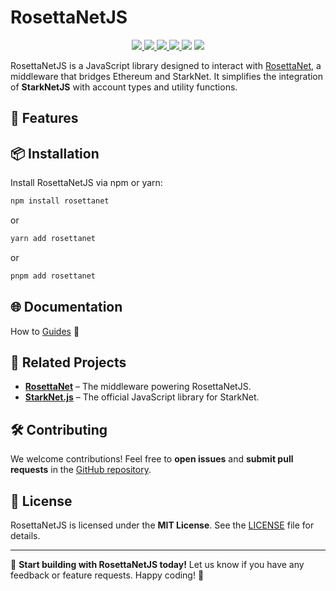 # RosettaNetJS

<!-- primary badges -->
<p align="center">
  <a href="https://www.npmjs.com/package/rosettanet">
    <img src='https://img.shields.io/npm/v/rosettanet?style=for-the-badge' />
  </a>
  <a href="https://www.npmjs.com/package/rosettanet">
    <img src='https://img.shields.io/npm/d18m/rosettanet.svg?color=blueviolet&style=for-the-badge' />
  </a>
  <a href="https://github.com/Digine-Labs/rosettanetjs/blob/main/LICENSE">
    <img src="https://img.shields.io/badge/license-MIT-black?style=for-the-badge">
  </a>
  <a href="https://github.com/Digine-Labs/rosettanetjs/stargazers">
    <img src='https://img.shields.io/github/stars/Digine-Labs/rosettanetjs?color=yellow&style=for-the-badge' />
  </a>
  <img src="https://img.shields.io/badge/powered_by-Digine_Labs-navy?style=for-the-badge&labelColor=%23231F20&color=%234D2DB4">
  <a href="https://x.com/rosettanetstark">
    <img src="https://img.shields.io/badge/follow_us-Twitter-blue?style=for-the-badge">
  </a>
</p>

RosettaNetJS is a JavaScript library designed to interact with [RosettaNet](https://github.com/Digine-Labs/rosettanet), a middleware that bridges Ethereum and StarkNet. It simplifies the integration of **StarkNetJS** with account types and utility functions.

## 🚀 Features

## 📦 Installation

Install RosettaNetJS via npm or yarn:

```sh
npm install rosettanet
```

or

```sh
yarn add rosettanet
```

or

```sh
pnpm add rosettanet
```

## 🌐 Documentation

How to [Guides](https://docs.rosettanet.io/) :book:

## 🔗 Related Projects

- **[RosettaNet](https://github.com/Digine-Labs/rosettanet)** – The middleware powering RosettaNetJS.
- **[StarkNet.js](https://github.com/0xs34n/starknet.js)** – The official JavaScript library for StarkNet.

## 🛠 Contributing

We welcome contributions! Feel free to **open issues** and **submit pull requests** in the [GitHub repository](https://github.com/Digine-Labs/rosettanetjs).

## 📄 License

RosettaNetJS is licensed under the **MIT License**. See the [LICENSE](https://github.com/Digine-Labs/rosettanetjs/blob/main/LICENSE) file for details.

---

🚀 **Start building with RosettaNetJS today!** Let us know if you have any feedback or feature requests. Happy coding! 🎉
